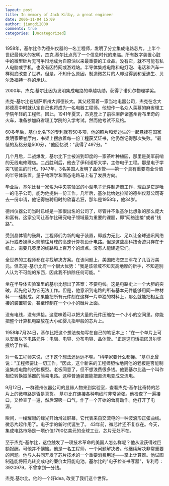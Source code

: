 ```yaml
---
layout: post
title: In memory of Jack Kilby, a great engineer
date: 2006-11-04 15:09
author: jiangdi2000
comments: true
categories: [Uncategorized]
---
```

<div id="msgcns!C840C88DA912213B!894" class="bvMsg"><div>
<p>1958年，基尔比作为德州仪器的一名工程师，发明了分立集成电路芯片，上半个世纪最伟大的发明，杰克.基尔比点亮了一个信息时代的来临。所有数字装置心脏中的微型硅片无可争辩地成为自原油以来最重要的工业品。没有它，就不可能有私人电脑或手机，也没有因特网或游戏站。半导体集成电路和电灯泡、电话和汽车一样彻底改变了世界。但是，不知什么原因，制造微芯片的人却没得到和爱迪生、贝尔及福特一样的承认。</p>
<p>2000年，杰克.基尔比因为发明集成电路的卓越功勋，获得了诺贝尔物理学奖。</p>
<p>杰克-基尔比在堪萨斯州大邦德长大。其父经营着一家当地电器公司，杰克在念大邦德高中时就认定自己也将成为一名电器工程师。他想作一名众人羡慕的麻省理工学院年轻的工程师。因此，1941年夏天，杰克登上了前往麻萨诸塞州肯布里奇的火车，准备参加麻省理工学院的入学考试。然而他考试不及格。  <br />  <br />60多年后，基尔比名下的专利就有50多项，他的照片和爱迪生的一起悬挂在国家发明家荣誉厅内，书架上摆放着每一份工程获奖证书，他仍然记得那次失败。&quot;最低的及格分是500分，&quot;他回忆说：&quot;我得了497分。&quot;  <br />  <br />几个月后，二战爆发，基尔比下士被派到印度的一家茶叶种植园，那里是美军前哨的无线电修理店。二战胜利后，他去了伊利诺斯大学，主修电子工程。那是电子学突飞猛进的时代。1947年，3名美国人发明了晶体管——第一个具有重要商业价值的半导体装置。量子物理学和固态电路马上有了发展方向。  <br />  <br />毕业后，基尔比替一家名为中央实验室的小型电子元件制造商工作，理由是它是唯一的电子公司，能为他提供一份工作。几年后，基尔比给达拉斯的德州仪器公司寄去一份申请，他记得被聘用时的欣喜若狂，那年是1958年，他34岁。  <br />  <br />德州仪器公司当时已经是一家很出名的公司了，尽管并不象基尔比想象的那么庞大和富有。这家公司让基尔比研究电子领域最为重要的课题，即&quot;网络连接&quot;或者&quot;线路&quot;。  <br />  <br />受到晶体管的鼓舞，工程师们为新的电子装置，即威力无比、足以让全球通讯网络运行或者操纵火箭前往月球的高速计算机设计电路。但是这些高科技奇迹只存在于纸上，需要几英里的线路和上百万个的焊点。没有人能建造它们。  <br />  <br />全世界的工程师都在寻找解决方案。在该问题上，美国陆海空三军花了几百万美元。但杰克-基尔比有一个很大优势：&quot;我是该领域不知天高地厚的新手，不知道别人认为不可能的东西，因此我不排除任何可能。&quot;  <br />  <br />坐在半导体实验室里的基尔比想出了答案：不要电线。这是电路史上一个大胆的突破，起先他认为它无法工作。但是，他意识到电路的所有基本元件能够用同一种材料——硅制成。如果能把所有元件刻在这样一片单独的材料上，那么就能把相互连接的装置铺设，甚至印制在一个小小的硅片上面。  <br />  <br />没有电线，没有焊接。这意味着可以把大量的元件压缩在一个小小的空间里。你能把整个计算机电路放在大小如婴儿指甲般的芯片上。  <br />  <br />1958年7月24日，基尔比把这个想法匆匆写在自己的笔记本上：&quot;在一个单片上可以安置以下电路元件：电阻、电容、分布电容、晶体管。&quot;正是这句话把诺贝尔奖授给了作者。  <br />  <br />对一名工程师来说，记下这个想法还远远不够。&quot;科学家要什么都懂。&quot;基尔比曾说：&quot;工程师要让一切工作。&quot;因此，这个新来的工程师胆怯地问他的老板是否能制造集成电路的试验模型。老板同意了，但不想浪费很多钱。他要基尔比造一个叫作相位转换振荡器的简易电路。这种普通装置能把直流电变成交流电。  <br />  <br />9月12日，一群德州仪器公司的显赫人物来到实验室，查看杰克-基尔比奇特的芯片上的微电路是否是真货。 基尔比在连接各种电线时非常紧张。他检查了一遍接口，又检查了一遍，然后深吸一口气，作了一个开始的耸肩动作。他打开了电源。  <br />  <br />瞬间，一缕耀眼的绿光开始滑过屏幕，它代表来自交流电的一种波浪形正弦曲线。微芯片起作用了。电子学的新时代诞生了。 43年前，微芯片还不复存在。今天，集成电路市场是一项价值1790亿美元的全球工业，芯片无处不在。  <br />  <br />至于杰克-基尔比，这位触发了一项技术革命的美国人怎么样呢？他从没获得过巨额报酬。可他并不懊恼。他是一名工程师，一个问题解决者。他继续解决非常重要的问题。他与人共同开发了芯片技术的一个重要消费用途——掌上计算器。他试图制造能将阳光转变成电的廉价太阳能电池。基尔比的&quot;电子检查书写器&quot;，专利号：3920979，不曾拿到一分钱。  </p>
<p>杰克.基尔比，他的一个好idea, 改变了我们这个世界。</p></div></div>
